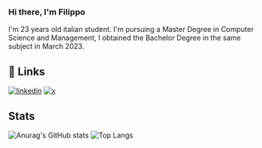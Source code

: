 ### Hi there, I'm Filippo ###

I'm 23 years old italian student. I'm pursuing a Master Degree in Computer Science and Management, I obtained the Bachelor Degree in the same subject in March 2023.

## 🔗 Links 
[![linkedin](https://img.shields.io/badge/linkedin-0A66C2?style=for-the-badge&logo=linkedin&logoColor=white)](https://www.linkedin.com/in/filippo-brajucha-aa7787200/)
[![x](https://img.shields.io/badge/twitter-1DA1F2?style=for-the-badge&logo=twitter&logoColor=white)](https://twitter.com/filippobrajucha)

## Stats
![Anurag's GitHub stats](https://github-readme-stats.vercel.app/api?username=benzebra&show_icons=true&theme=merko)
![Top Langs](https://github-readme-stats.vercel.app/api/top-langs/?username=benzebra)
